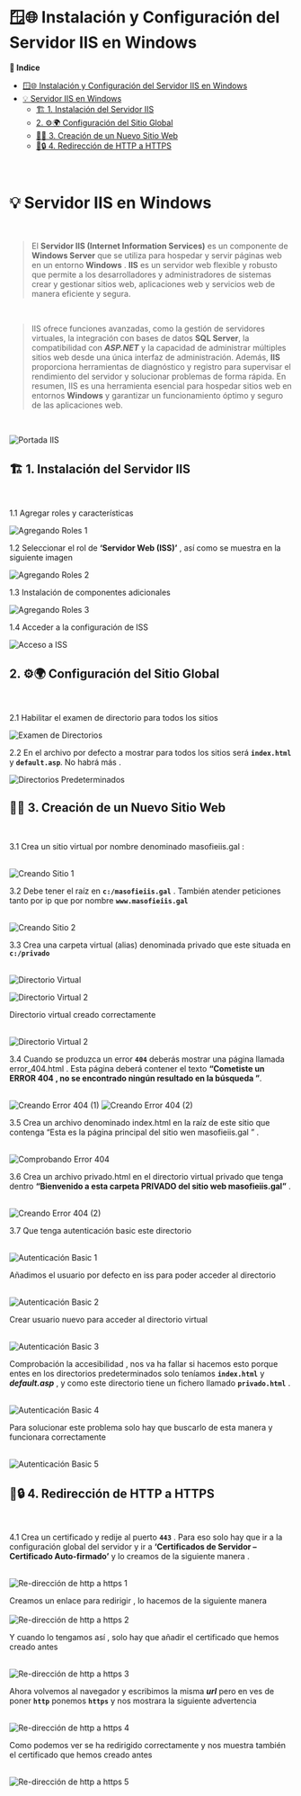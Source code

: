 # 🪟🌐 Instalación y Configuración del Servidor IIS en Windows 

**📑 Indice**
- [🪟🌐 Instalación y Configuración del Servidor IIS en Windows](#-instalación-y-configuración-del-servidor-iis-en-windows)
- [💡 Servidor IIS en Windows](#-servidor-iis-en-windows)
  - [🏗️ 1. Instalación del Servidor IIS](#️-1-instalación-del-servidor-iis)
  - [2. ⚙️🌍 Configuración del Sitio Global](#2-️-configuración-del-sitio-global)
  - [🧱🌐 3. Creación de un Nuevo Sitio Web](#-3-creación-de-un-nuevo-sitio-web)
  - [🔁🔒 4. Redirección de HTTP a HTTPS](#-4-redirección-de-http-a-https)

<br>

# 💡 Servidor IIS en Windows 
<br>

> El **Servidor IIS (Internet Information Services)** es un componente de **Windows Server** que se utiliza para hospedar y servir páginas web en un entorno **Windows** . **IIS** es un servidor web flexible y robusto que permite a los desarrolladores y administradores de sistemas crear y gestionar sitios web, aplicaciones web y servicios web de manera eficiente y segura.

<br>

> IIS ofrece funciones avanzadas, como la gestión de servidores virtuales, la integración con bases de datos **SQL Server**, la compatibilidad con ***ASP.NET*** y la capacidad de administrar múltiples sitios web desde una única interfaz de administración. Además, **IIS** proporciona herramientas de diagnóstico y registro para supervisar el rendimiento del servidor y solucionar problemas de forma rápida. En resumen, IIS es una herramienta esencial para hospedar sitios web en entornos **Windows** y garantizar un funcionamiento óptimo y seguro de las aplicaciones web.

<br>

![Portada IIS](./img/iis_http/portada_iis.png)

##  🏗️ 1. Instalación del Servidor IIS 
<br>

1.1 Agregar roles y características 


![Agregando Roles 1](./img/iis_http/1_roles.png)

1.2 Seleccionar el rol de **‘Servidor Web (ISS)’** , así como se muestra en la siguiente imagen

![Agregando Roles 2](./img/iis_http/2_roles.png)

1.3 Instalación de componentes adicionales

![Agregando Roles 3](./img/iis_http/3_roles.png)

1.4 Acceder a la configuración de ISS 

![Acceso a ISS](./img/iis_http/1_iis.png)


## 2. ⚙️🌍 Configuración del Sitio Global 
<br>

2.1 Habilitar el examen de directorio para todos los sitios 

![Examen de Directorios](./img/iis_http/2_iis.png)

2.2 En el archivo por defecto a mostrar para todos los sitios será  **``index.html``** y **``default.asp``**. No habrá más .

![Directorios Predeterminados](./img/iis_http/3_iis.png)


##  🧱🌐 3. Creación de un Nuevo Sitio Web 
<br>

3.1 Crea un sitio virtual por nombre denominado masofieiis.gal : <br><br>

![Creando Sitio 1](./img/iis_http/4_iis.png)


3.2 Debe tener el raíz en **``c:/masofieiis.gal``** . También atender peticiones tanto por ip que por nombre **``www.masofieiis.gal``** <br><br>

![Creando Sitio 2](./img/iis_http/5_iis.png)

3.3 Crea una carpeta virtual (alias) denominada privado que este situada en **``c:/privado``** <br><br>

![Directorio Virtual](./img/iis_http/6_iis.png)

![Directorio Virtual 2](./img/iis_http/7_iis.png)


Directorio virtual creado correctamente <br><br>

![Directorio Virtual 2](./img/iis_http/8_iis.png)

3.4 Cuando se produzca un error **``404``** deberás mostrar una página llamada error_404.html . Esta página deberá contener el texto **“Cometiste un ERROR 404  , no se encontrado ningún resultado en la búsqueda ”**. <br><br>

![Creando Error 404 (1)](./img/iis_http/9_iis.png)
![Creando Error 404 (2)](./img/iis_http/10_iis.png)


3.5 Crea un archivo denominado index.html en la raíz de este sitio que contenga “Esta es la página principal del sitio wen masofieiis.gal ” . <br><br>

![Comprobando Error 404](./img/iis_http/11_iis.png)



3.6 Crea un archivo privado.html en el directorio virtual privado que tenga dentro **“Bienvenido a esta carpeta PRIVADO del sitio web masofieiis.gal”** . <br><br>


![Creando Error 404 (2)](./img/iis_http/12_iis.png)

3.7 Que tenga autenticación basic este directorio <br><br>

![Autenticación Basic 1](./img/iis_http/13_iis.png)


Añadimos el usuario por defecto en iss para poder acceder al directorio <br><br>

![Autenticación Basic 2](./img/iis_http/14_iis.png)


Crear usuario nuevo para acceder al directorio virtual <br><br>

![Autenticación Basic 3](./img/iis_http/15_iis.png)

Comprobación la accesibilidad , nos va ha fallar si hacemos esto porque entes en los directorios predeterminados solo teníamos **``index.html``** y ***default.asp*** , y como este directorio tiene un fichero llamado **``privado.html``** . <br><br>

![Autenticación Basic 4](./img/iis_http/16_iis.png)


Para solucionar este problema solo hay que buscarlo de esta manera y funcionara correctamente <br><br>


![Autenticación Basic 5](./img/iis_http/17_iis.png)



## 🔁🔒 4. Redirección de HTTP a HTTPS 
<br>

4.1 Crea un certificado y redije al puerto **``443``** . Para eso solo hay que ir a la configuración global del servidor y ir a **‘Certificados de Servidor – Certificado Auto-firmado’** y lo creamos de la siguiente manera . <br><br>


![Re-dirección de http a https 1](./img/iis_http/18_iis.png)


Creamos un enlace para redirigir , lo hacemos de la siguiente manera  <br><br>
![Re-dirección de http a https 2](./img/iis_http/19_iis.png)

Y cuando lo tengamos así , solo hay que añadir el certificado que hemos creado antes  <br><br>


![Re-dirección de http a https 3](./img/iis_http/20_iis.png)

Ahora volvemos al navegador y escribimos la misma ***url*** pero en ves de poner **``http``** ponemos **``https``** y nos mostrara la siguiente advertencia  <br><br>

![Re-dirección de http a https 4](./img/iis_http/21_iis.png)

Como podemos ver se ha redirigido correctamente y nos muestra también el certificado que hemos creado antes <br><br>

![Re-dirección de http a https 5](./img/iis_http/22_iis.png)